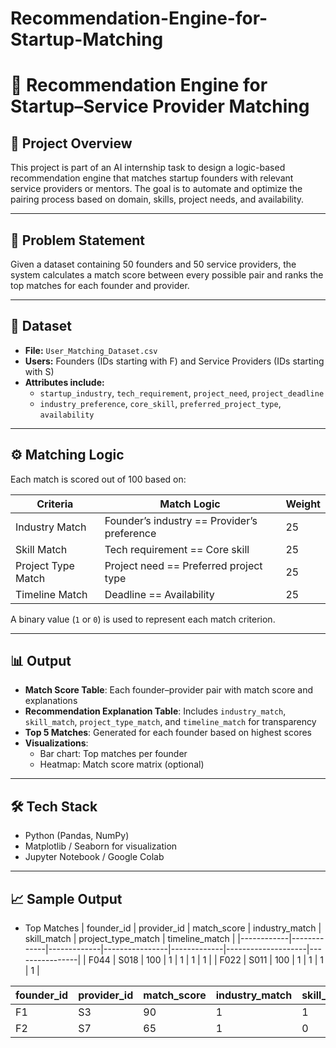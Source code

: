 # Recommendation-Engine-for-Startup-Matching

# 🚀 Recommendation Engine for Startup–Service Provider Matching

## 📌 Project Overview

This project is part of an AI internship task to design a logic-based recommendation engine that matches startup founders with relevant service providers or mentors. The goal is to automate and optimize the pairing process based on domain, skills, project needs, and availability.

---

## 🧠 Problem Statement

Given a dataset containing 50 founders and 50 service providers, the system calculates a match score between every possible pair and ranks the top matches for each founder and provider.

---

## 📁 Dataset

- **File:** `User_Matching_Dataset.csv`
- **Users:** Founders (IDs starting with F) and Service Providers (IDs starting with S)
- **Attributes include:**
  - `startup_industry`, `tech_requirement`, `project_need`, `project_deadline`
  - `industry_preference`, `core_skill`, `preferred_project_type`, `availability`

---

## ⚙️ Matching Logic

Each match is scored out of 100 based on:

| Criteria              | Match Logic                                  | Weight |
|-----------------------|----------------------------------------------|--------|
| Industry Match        | Founder’s industry == Provider’s preference  | 25     |
| Skill Match           | Tech requirement == Core skill               | 25     |
| Project Type Match    | Project need == Preferred project type       | 25     |
| Timeline Match        | Deadline == Availability                     | 25     |

A binary value (`1` or `0`) is used to represent each match criterion.

---

## 📊 Output

- **Match Score Table**: Each founder–provider pair with match score and explanations
- **Recommendation Explanation Table**: Includes `industry_match`, `skill_match`, `project_type_match`, and `timeline_match` for transparency
- **Top 5 Matches**: Generated for each founder based on highest scores
- **Visualizations**:
  - Bar chart: Top matches per founder
  - Heatmap: Match score matrix (optional)

---

## 🛠️ Tech Stack

- Python (Pandas, NumPy)
- Matplotlib / Seaborn for visualization
- Jupyter Notebook / Google Colab

---

## 📈 Sample Output

- Top Matches
| founder_id | provider_id | match_score | industry_match | skill_match | project_type_match | timeline_match |
|------------|-------------|-------------|----------------|-------------|--------------------|----------------|
| F044       | S018        | 100         | 1              | 1           | 1                  | 1              |
| F022       | S011        | 100         | 1              | 1           | 1                  | 1              |

| founder_id | provider_id | match_score | industry_match | skill_match | project_type_match | timeline_match |
|------------|-------------|-------------|----------------|-------------|--------------------|----------------|
| F1         | S3          | 90          | 1              | 1           | 1                  | 1              |
| F2         | S7          | 65          | 1              | 0           | 1                  | 1              |




